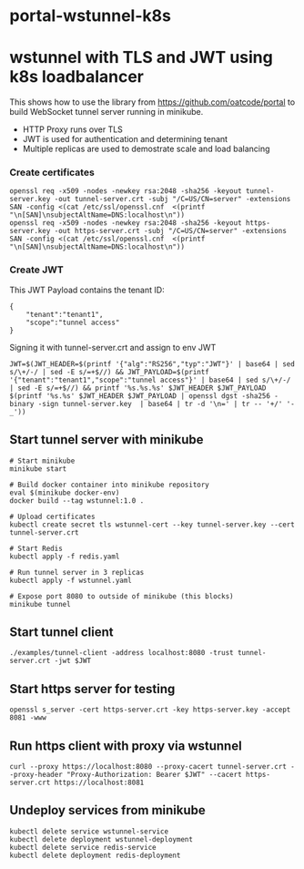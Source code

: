 # portal-wstunnel-k8s

# wstunnel with TLS and JWT using k8s loadbalancer

This shows how to use the library from https://github.com/oatcode/portal to build WebSocket tunnel server running in minikube.
- HTTP Proxy runs over TLS
- JWT is used for authentication and determining tenant
- Multiple replicas are used to demostrate scale and load balancing


### Create certificates

```
openssl req -x509 -nodes -newkey rsa:2048 -sha256 -keyout tunnel-server.key -out tunnel-server.crt -subj "/C=US/CN=server" -extensions SAN -config <(cat /etc/ssl/openssl.cnf  <(printf "\n[SAN]\nsubjectAltName=DNS:localhost\n"))
openssl req -x509 -nodes -newkey rsa:2048 -sha256 -keyout https-server.key -out https-server.crt -subj "/C=US/CN=server" -extensions SAN -config <(cat /etc/ssl/openssl.cnf  <(printf "\n[SAN]\nsubjectAltName=DNS:localhost\n"))
```

### Create JWT

This JWT Payload contains the tenant ID:
```
{
    "tenant":"tenant1",
    "scope":"tunnel access"
}
```

Signing it with tunnel-server.crt and assign to env JWT
```
JWT=$(JWT_HEADER=$(printf '{"alg":"RS256","typ":"JWT"}' | base64 | sed s/\+/-/ | sed -E s/=+$//) && JWT_PAYLOAD=$(printf '{"tenant":"tenant1","scope":"tunnel access"}' | base64 | sed s/\+/-/ | sed -E s/=+$//) && printf '%s.%s.%s' $JWT_HEADER $JWT_PAYLOAD $(printf '%s.%s' $JWT_HEADER $JWT_PAYLOAD | openssl dgst -sha256 -binary -sign tunnel-server.key  | base64 | tr -d '\n=' | tr -- '+/' '-_'))
```

## Start tunnel server with minikube

```
# Start minikube
minikube start

# Build docker container into minikube repository
eval $(minikube docker-env)
docker build --tag wstunnel:1.0 .

# Upload certificates
kubectl create secret tls wstunnel-cert --key tunnel-server.key --cert tunnel-server.crt

# Start Redis
kubectl apply -f redis.yaml

# Run tunnel server in 3 replicas
kubectl apply -f wstunnel.yaml

# Expose port 8080 to outside of minikube (this blocks)
minikube tunnel
```

## Start tunnel client

```
./examples/tunnel-client -address localhost:8080 -trust tunnel-server.crt -jwt $JWT
```

## Start https server for testing

```
openssl s_server -cert https-server.crt -key https-server.key -accept 8081 -www
```

## Run https client with proxy via wstunnel

```
curl --proxy https://localhost:8080 --proxy-cacert tunnel-server.crt --proxy-header "Proxy-Authorization: Bearer $JWT" --cacert https-server.crt https://localhost:8081
```

## Undeploy services from minikube

```
kubectl delete service wstunnel-service
kubectl delete deployment wstunnel-deployment
kubectl delete service redis-service
kubectl delete deployment redis-deployment
```
